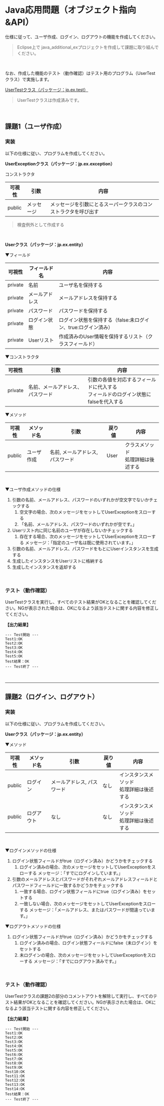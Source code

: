 # Java応用問題（オブジェクト指向&API）

仕様に従って、ユーザ作成、ログイン、ログアウトの機能を作成してください。

> Eclipse上で java_additional_exプロジェクトを作成して課題に取り組んでください。

<br>

なお、作成した機能のテスト（動作確認）はテスト用のプログラム（UserTestクラス）で実施します。

[UserTestクラス（パッケージ：jp.ex.test）](./test/UserTest.java)

> UserTestクラスは作成済みです。

<br>

## 課題1（ユーザ作成）

### 実装

以下の仕様に従い、プログラムを作成してください。

**UserExceptionクラス（パッケージ：jp.ex.exception）**

コンストラクタ

| 可視性 | 引数 | 内容 |
|-----|-----|------|
| public | メッセージ | メッセージを引数にとるスーパークラスのコンストラクタを呼び出す |

> 検査例外として作成する

<br>

**Userクラス（パッケージ：jp.ex.entity）**

▼フィールド

| 可視性 | フィールド名 | 内容 |
|-----|-----|-----|
| private | 名前 | ユーザ名を保持する |
| private | メールアドレス | メールアドレスを保持する |
| private | パスワード | パスワードを保持する |
| private | ログイン状態 | ログイン状態を保持する（false:未ログイン、true:ログイン済み） |
| private | Userリスト | 作成済みのUser情報を保持するリスト（クラスフィールド） |

▼コンストラクタ

| 可視性 | 引数 | 内容 |
|-----|-----|------|
| private | 名前、メールアドレス、パスワード | 引数の各値を対応するフィールドに代入する<br>フィールドのログイン状態にfalseを代入する |

▼メソッド

| 可視性 | メソッド名 | 引数 | 戻り値 | 内容 |
|-----|-----|-----|-----|-----|
| public | ユーザ作成 | 名前, メールアドレス, パスワード | User | クラスメソッド<br>処理詳細は後述する |

<br>

▼ユーザ作成メソッドの仕様

1. 引数の名前、メールアドレス、パスワードのいずれかが空文字でないかチェックする
    1. 空文字の場合、次のメッセージをセットしてUserExceptionをスローする
    2. 「名前、メールアドレス、パスワードのいずれかが空です。」
2.  Userリスト内に同じ名前のユーザが存在しないかチェックする
    1. 存在する場合、次のメッセージをセットしてUserExceptionをスローする
    メッセージ：「指定のユーザ名は既に使用されています。」
3. 引数の名前、メールアドレス、パスワードをもとにUserインスタンスを生成する
4. 生成したインスタンスをUserリストに格納する
5. 生成したインスタンスを返却する

<br>

### テスト（動作確認）

UserTestクラスを実行し、すべてのテスト結果がOKとなることを確認してください。NGが表示された場合は、OKになるよう該当テストに関する内容を修正してください。

**【出力結果】**
```
--- Test開始 ---
Test1:OK
Test2:OK
Test3:OK
Test4:OK
Test5:OK
Test結果：OK
--- Test終了 ---
```

<br>

<hr>

## 課題2（ログイン、ログアウト）

### 実装

以下の仕様に従い、プログラムを作成してください。

**Userクラス（パッケージ：jp.ex.entity）**

▼メソッド

| 可視性 | メソッド名 | 引数 | 戻り値 | 内容 |
|-----|-----|-----|-----|-----|
| public | ログイン | メールアドレス, パスワード | なし | インスタンスメソッド<br>処理詳細は後述する |
| public | ログアウト | なし | なし | インスタンスメソッド<br>処理詳細は後述する |

<br>

▼ログインメソッドの仕様

1. ログイン状態フィールドがtrue（ログイン済み）かどうかをチェックする
    1. ログイン済みの場合、次のメッセージをセットしてUserExceptionをスローする
    メッセージ：「すでにログインしています。」
2. 引数のメールアドレスとパスワードがそれぞれメールアドレスフィールドとパスワードフィールドに一致するかどうかをチェックする
    1. 一致する場合、ログイン状態フィールドにtrue（ログイン済み）をセットする
    2. 一致しない場合、次のメッセージをセットしてUserExceptionをスローする
    メッセージ：「メールアドレス、またはパスワードが間違っています。」

▼ログアウトメソッドの仕様

1. ログイン状態フィールドがtrue（ログイン済み）かどうかをチェックする
    1. ログイン済みの場合、ログイン状態フィールドにfalse（未ログイン）をセットする
    2. 未ログインの場合、次のメッセージをセットしてUserExceptionをスローする
    メッセージ：「すでにログアウト済みです。」

<br>

### テスト（動作確認）

UserTestクラスの課題2の部分のコメントアウトを解除して実行し、すべてのテスト結果がOKとなることを確認してください。NGが表示された場合は、OKになるよう該当テストに関する内容を修正してください。

**【出力結果】**
```
--- Test開始 ---
Test1:OK
Test2:OK
Test3:OK
Test4:OK
Test5:OK
Test6:OK
Test7:OK
Test8:OK
Test9:OK
Test10:OK
Test11:OK
Test12:OK
Test13:OK
Test14:OK
Test結果：OK
--- Test終了 ---
```